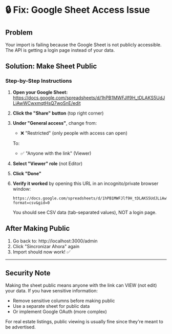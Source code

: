 # 🔒 Fix: Google Sheet Access Issue

## Problem
Your import is failing because the Google Sheet is not publicly accessible. The API is getting a login page instead of your data.

## Solution: Make Sheet Public

### Step-by-Step Instructions

1. **Open your Google Sheet:**
   https://docs.google.com/spreadsheets/d/1hPB1MWFJlf9H_tDLAKS5UdJLiAwWCwxmqtHsQ7woSnE/edit

2. **Click the "Share" button** (top right corner)

3. **Under "General access"**, change from:
   - ❌ "Restricted" (only people with access can open)
   
   To:
   - ✅ "Anyone with the link" (Viewer)

4. **Select "Viewer" role** (not Editor)

5. **Click "Done"**

6. **Verify it worked** by opening this URL in an incognito/private browser window:
   ```
   https://docs.google.com/spreadsheets/d/1hPB1MWFJlf9H_tDLAKS5UdJLiAwWCwxmqtHsQ7woSnE/export?format=csv&gid=0
   ```
   
   You should see CSV data (tab-separated values), NOT a login page.

## After Making Public

1. Go back to: http://localhost:3000/admin
2. Click "Sincronizar Ahora" again
3. Import should now work! ✅

---

## Security Note

Making the sheet public means anyone with the link can VIEW (not edit) your data. If you have sensitive information:

- Remove sensitive columns before making public
- Use a separate sheet for public data
- Or implement Google OAuth (more complex)

For real estate listings, public viewing is usually fine since they're meant to be advertised.

